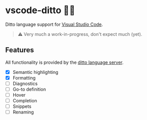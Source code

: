 # vscode-ditto 🧑‍💻

Ditto language support for [Visual Studio Code](https://code.visualstudio.com/).

> ⚠️ Very much a work-in-progress, don't expect much (yet).

## Features

All functionality is provided by the [ditto language server](https://github.com/ditto-lang/ditto/tree/main/crates/ditto-lsp).

- [x] Semantic highlighting
- [x] Formatting
- [ ] Diagnostics
- [ ] Go-to definition
- [ ] Hover
- [ ] Completion
- [ ] Snippets
- [ ] Renaming

